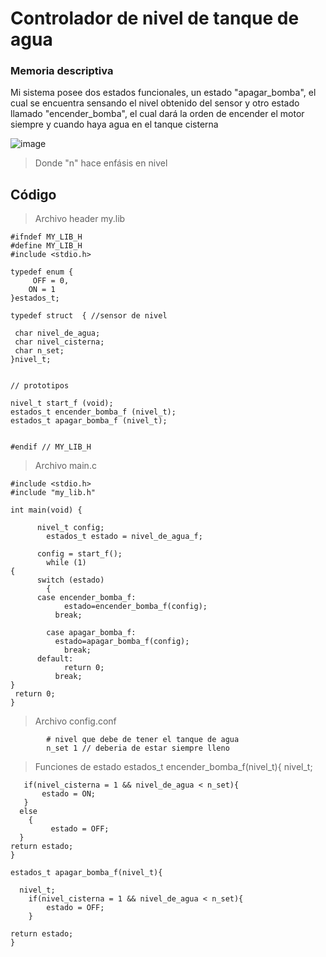 # Controlador de nivel de tanque de agua

### Memoria descriptiva
Mi sistema posee dos estados funcionales, un estado "apagar_bomba", el cual se encuentra sensando el nivel obtenido del sensor y 
otro  estado llamado "encender_bomba", el cual dará la orden de encender el motor siempre y cuando haya agua en el tanque cisterna

![image](https://user-images.githubusercontent.com/111571047/202871528-94e26bc0-0e87-44fd-bf2d-41182d3c4cb1.png)

> Donde "n" hace enfásis en nivel
	
## Código
> Archivo header my.lib

	#ifndef MY_LIB_H
	#define MY_LIB_H
	#include <stdio.h>

	typedef enum {
	     OFF = 0,
  	    ON = 1
	}estados_t;

	typedef struct  { //sensor de nivel

	 char nivel_de_agua;
 	 char nivel_cisterna;
 	 char n_set;
	}nivel_t;


	// prototipos

	nivel_t start_f (void);
	estados_t encender_bomba_f (nivel_t);
	estados_t apagar_bomba_f (nivel_t);


	#endif // MY_LIB_H

> Archivo main.c

	#include <stdio.h>
	#include "my_lib.h"
	
	int main(void) {

  	      nivel_t config;
    	    estados_t estado = nivel_de_agua_f;

      	  config = start_f();
        	while (1)
	{
  	      switch (estado)
    	    {
      	  case encender_bomba_f:
        	    estado=encender_bomba_f(config);
          	  break;

	        case apagar_bomba_f:
  	          estado=apagar_bomba_f(config);
    	        break;
      	  default:
        	    return 0;
          	  break;
	}
	 return 0;
	}
	
> Archivo config.conf

			# nivel que debe de tener el tanque de agua
			n_set 1 // deberia de estar siempre lleno
 	
> Funciones de estado
		estados_t encender_bomba_f(nivel_t){
  	  nivel_t;

 	   if(nivel_cisterna = 1 && nivel_de_agua < n_set){
 	       estado = ON;
 	   }
  	  else
    	{
	         estado = OFF;
  	  }
  	return estado;
	}

	estados_t apagar_bomba_f(nivel_t){

  	  nivel_t;
    	if(nivel_cisterna = 1 && nivel_de_agua < n_set){
    	    estado = OFF;
    	}

  	return estado;
	}
